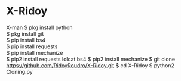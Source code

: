 # X-Ridoy
X-man
$ pkg install python  
$ pkg install git  
$ pip install bs4  
$ pip install requests  
$ pip install mechanize  
$ pip2 install requests lolcat bs4
$ pip2 install mechanize
$ git clone https://github.com/RidoyRoudro/X-Ridoy.git
$ cd X-Ridoy
$ python2 Cloning.py
